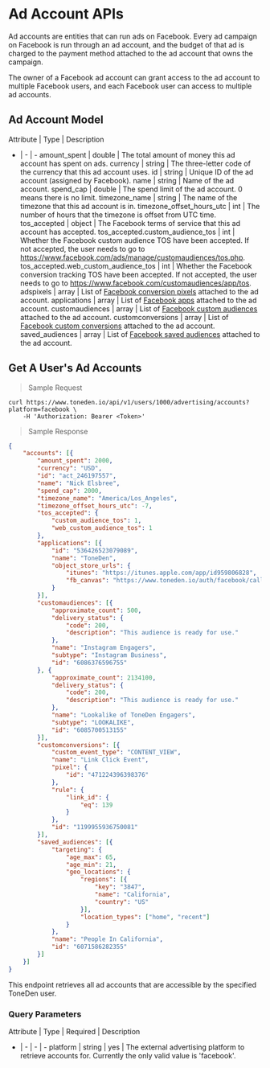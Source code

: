 # Ad Account APIs

Ad accounts are entities that can run ads on Facebook. Every ad campaign on Facebook is run through an ad account, and the budget of that ad is charged to the payment method attached to the ad account that owns the campaign.

The owner of a Facebook ad account can grant access to the ad account to multiple Facebook users, and each Facebook user can access to multiple ad accounts.

## Ad Account Model

Attribute | Type | Description
- | - | -
amount_spent | double | The total amount of money this ad account has spent on ads.
currency | string | The three-letter code of the currency that this ad account uses.
id | string | Unique ID of the ad account (assigned by Facebook).
name | string | Name of the ad account.
spend_cap | double | The spend limit of the ad account. 0 means there is no limit.
timezone_name | string | The name of the timezone that this ad account is in.
timezone_offset_hours_utc | int | The number of hours that the timezone is offset from UTC time.
tos_accepted | object | The Facebook terms of service that this ad account has accepted.
tos_accepted.custom_audience_tos | int | Whether the Facebook custom audience TOS have been accepted. If not accepted, the user needs to go to https://www.facebook.com/ads/manage/customaudiences/tos.php.
tos_accepted.web_custom_audience_tos | int | Whether the Facebook conversion tracking TOS have been accepted. If not accepted, the user needs to go to https://www.facebook.com/customaudiences/app/tos.
adspixels | array | List of [Facebook conversion pixels](https://developers.facebook.com/docs/marketing-api/reference/ads-pixel/) attached to the ad account.
applications | array | List of [Facebook apps](https://developers.facebook.com/docs/graph-api/reference/application) attached to the ad account.
customaudiences | array | List of [Facebook custom audiences](https://developers.facebook.com/docs/marketing-api/reference/custom-audience) attached to the ad account.
customconversions | array | List of [Facebook custom conversions](https://developers.facebook.com/docs/marketing-api/reference/custom-conversion/) attached to the ad account.
saved_audiences | array | List of [Facebook saved audiences](https://developers.facebook.com/docs/marketing-api/reference/saved-audience) attached to the ad account.

## Get A User's Ad Accounts

> Sample Request

```shell
curl https://www.toneden.io/api/v1/users/1000/advertising/accounts?platform=facebook \
    -H 'Authorization: Bearer <Token>'
```

> Sample Response

```json
{
    "accounts": [{
        "amount_spent": 2000,
        "currency": "USD",
        "id": "act_246197557",
        "name": "Nick Elsbree",
        "spend_cap": 2000,
        "timezone_name": "America/Los_Angeles",
        "timezone_offset_hours_utc": -7,
        "tos_accepted": {
            "custom_audience_tos": 1,
            "web_custom_audience_tos": 1
        },
        "applications": [{
            "id": "536426523079089",
            "name": "ToneDen",
            "object_store_urls": {
                "itunes": "https://itunes.apple.com/app/id959806828",
                "fb_canvas": "https://www.toneden.io/auth/facebook/callback"
            }
        }],
        "customaudiences": [{
            "approximate_count": 500,
            "delivery_status": {
                "code": 200,
                "description": "This audience is ready for use."
            },
            "name": "Instagram Engagers",
            "subtype": "Instagram Business",
            "id": "6086376596755"
        }, {
            "approximate_count": 2134100,
            "delivery_status": {
                "code": 200,
                "description": "This audience is ready for use."
            },
            "name": "Lookalike of ToneDen Engagers",
            "subtype": "LOOKALIKE",
            "id": "6085700513155"
        }],
        "customconversions": [{
            "custom_event_type": "CONTENT_VIEW",
            "name": "Link Click Event",
            "pixel": {
                "id": "471224396398376"
            },
            "rule": {
                "link_id": {
                    "eq": 139
                }
            },
            "id": "1199955936750081"
        }],
        "saved_audiences": [{
            "targeting": {
                "age_max": 65,
                "age_min": 21,
                "geo_locations": {
                    "regions": [{
                        "key": "3847",
                        "name": "California",
                        "country": "US"
                    }],
                    "location_types": ["home", "recent"]
                }
            },
            "name": "People In California",
            "id": "6071586282355"
        }]
    }]
}
```

This endpoint retrieves all ad accounts that are accessible by the specified ToneDen user.

### Query Parameters

Attribute | Type | Required | Description
- | - | - | -
platform | string | yes | The external advertising platform to retrieve accounts for. Currently the only valid value is 'facebook'.
